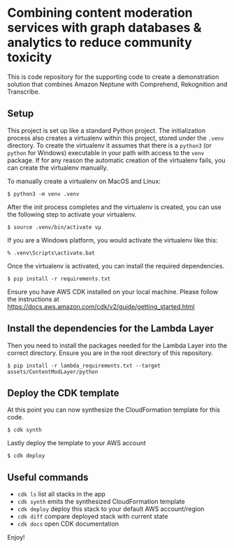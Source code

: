 
# Combining content moderation services with graph databases & analytics to reduce community toxicity 

This is code repository for the supporting code to create a demonstration solution that combines Amazon Neptune with Comprehend, Rekognition and Transcribe. 

## Setup 
This project is set up like a standard Python project.  The initialization
process also creates a virtualenv within this project, stored under the `.venv`
directory.  To create the virtualenv it assumes that there is a `python3`
(or `python` for Windows) executable in your path with access to the `venv`
package. If for any reason the automatic creation of the virtualenv fails,
you can create the virtualenv manually.

To manually create a virtualenv on MacOS and Linux:

```
$ python3 -m venv .venv
```

After the init process completes and the virtualenv is created, you can use the following
step to activate your virtualenv.

```
$ source .venv/bin/activate vµ
```

If you are a Windows platform, you would activate the virtualenv like this:

```
% .venv\Scripts\activate.bat
```

Once the virtualenv is activated, you can install the required dependencies.

```
$ pip install -r requirements.txt
```

Ensure you have AWS CDK installed on your local machine. Please follow the instructions at https://docs.aws.amazon.com/cdk/v2/guide/getting_started.html 

## Install the dependencies for the Lambda Layer 

Then you need to install the packages needed for the Lambda Layer into the correct directory. Ensure you are in the root directory of this repository. 

```
$ pip install -r lambda_requirements.txt --target assets/ContentModLayer/python 
```
 
## Deploy the CDK template 

At this point you can now synthesize the CloudFormation template for this code.

```
$ cdk synth
```

Lastly deploy the template to your AWS account
```
$ cdk deploy
```


## Useful commands

 * `cdk ls`          list all stacks in the app
 * `cdk synth`       emits the synthesized CloudFormation template
 * `cdk deploy`      deploy this stack to your default AWS account/region
 * `cdk diff`        compare deployed stack with current state
 * `cdk docs`        open CDK documentation

Enjoy!
